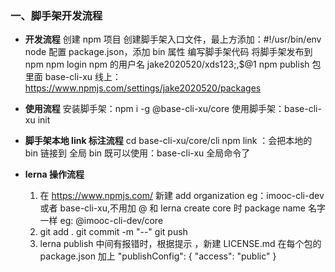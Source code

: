 ### 一、脚手架开发流程

- **开发流程**
  创建 npm 项目
  创建脚手架入口文件，最上方添加：#!/usr/bin/env node
  配置 package.json，添加 bin 属性
  编写脚手架代码
  将脚手架发布到 npm
  npm login npm 的用户名 jake2020520/xds123;,$@1
  npm publish 包里面 base-cli-xu
  线上：https://www.npmjs.com/settings/jake2020520/packages
- **使用流程**
  安装脚手架：npm i -g @base-cli-xu/core
  使用脚手架：base-cli-xu init

- **脚手架本地 link 标注流程**
  cd base-cli-xu/core/cli
  npm link ：会把本地的 bin 链接到 全局 bin
  既可以使用：base-cli-xu 全局命令了

- **lerna 操作流程**

  1. 在 https://www.npmjs.com/ 新建 add organization eg：imooc-cli-dev 或者 base-cli-xu,不用加 @
     和 lerna create core 时 package name 名字一样 eg: @imooc-cli-dev/core
  2. git add . git commit -m "--" git push
  3. lerna publish
     中间有报错时，根据提示 ，新建 LICENSE.md
     在每个包的 package.json 加上
     "publishConfig": {
     "access": "public"
     }
